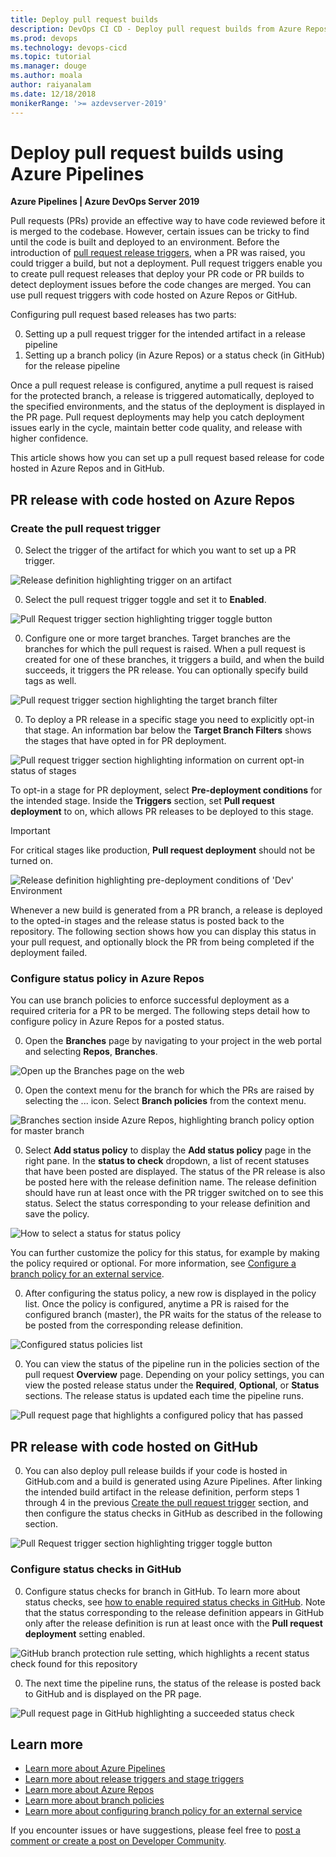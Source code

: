 ```yaml
---
title: Deploy pull request builds
description: DevOps CI CD - Deploy pull request builds from Azure Repos and GitHub
ms.prod: devops
ms.technology: devops-cicd
ms.topic: tutorial
ms.manager: douge
ms.author: moala
author: raiyanalam
ms.date: 12/18/2018
monikerRange: '>= azdevserver-2019'
---
```


# Deploy pull request builds using Azure Pipelines

**Azure Pipelines | Azure DevOps Server 2019**

Pull requests (PRs) provide an effective way to have code reviewed before it is merged to the codebase. However, certain issues can be tricky to find until the code is built and deployed to an environment. Before the introduction of [pull request release triggers](/azure/devops/release-notes/2018/aug-21-vsts#perform-additional-testing-using-a-pull-request-release-trigger), when a PR was raised, you could trigger a build, but not a deployment. Pull request triggers enable you to create pull request releases that deploy your PR code or PR builds to detect deployment issues before the code changes are merged. You can use pull request triggers with code hosted on Azure Repos or GitHub.

Configuring pull request based releases has two parts:

0. Setting up a pull request trigger for the intended artifact in a release pipeline
0. Setting up a branch policy (in Azure Repos) or a status check (in GitHub) for the release pipeline

Once a pull request release is configured, anytime a pull request is raised for the protected branch, a release is triggered automatically, deployed to the specified environments, and the status of the deployment is displayed in the PR page. Pull request deployments may help you catch deployment issues early in the cycle, maintain better code quality, and release with higher confidence.

This article shows how you can set up a pull request based release for code hosted in Azure Repos and in GitHub.

## PR release with code hosted on Azure Repos

### Create the pull request trigger

0. Select the trigger of the artifact for which you want to set up a PR trigger.

  ![Release definition highlighting trigger on an artifact](_img/deploy-pull-request-builds/artifact-pr-trigger.png)

0. Select the pull request trigger toggle and set it to **Enabled**.

  ![Pull Request trigger section highlighting trigger toggle button](_img/deploy-pull-request-builds/pull-request-trigger-enabled.png)

0. Configure one or more target branches. Target branches are the branches for which the pull request is raised. When a pull request is created for one of these branches, it triggers a build, and when the build succeeds, it triggers the PR release. You can optionally specify build tags as well.

  ![Pull request trigger section highlighting the target branch filter](_img/deploy-pull-request-builds/pull-request-trigger-target-branch.png)

0. To deploy a PR release in a specific stage you need to explicitly opt-in that stage. An information bar below the **Target Branch Filters** shows the stages that have opted in for PR deployment.

  ![Pull request trigger section highlighting information on current opt-in status of stages](_img/deploy-pull-request-builds/pull-request-trigger-stage.png)

  To opt-in a stage for PR deployment, select **Pre-deployment conditions** for the intended stage. Inside the **Triggers** section, set **Pull request deployment** to on, which allows PR releases to be deployed to this stage. 

  >[!IMPORTANT]
  > For critical stages like production, **Pull request deployment** should not be turned on.

  ![Release definition highlighting pre-deployment conditions of 'Dev' Environment](_img/deploy-pull-request-builds/deploy-to-dev-stage.png)

Whenever a new build is generated from a PR branch, a release is deployed to the opted-in stages and the release status is posted back to the repository. The following section shows how you can display this status in your pull request, and optionally block the PR from being completed if the deployment failed.

### Configure status policy in Azure Repos

You can use branch policies to enforce successful deployment as a required criteria for a PR to be merged. The following steps detail how to configure policy in Azure Repos for a posted status.

0. Open the **Branches** page by navigating to your project in the web portal and selecting **Repos**, **Branches**.

  ![Open up the Branches page on the web](../../repos/git/_img/branches/branches_nav-new-nav.png)

0. Open the context menu for the branch for which the PRs are raised by selecting the ... icon. Select **Branch policies** from the context menu.

  ![Branches section inside Azure Repos, highlighting branch policy option for master branch](_img/deploy-pull-request-builds/branch-policies-menu.png)

0. Select **Add status policy** to display the **Add status policy** page in the right pane. In the **status to check** dropdown, a list of recent statuses that have been posted are displayed. The status of the PR release is also be posted here with the release definition name. The release definition should have run at least once with the PR trigger switched on to see this status. Select the status corresponding to your release definition and save the policy.

  ![How to select a status for status policy](_img/deploy-pull-request-builds/add-status-policy.png)

  You can further customize the policy for this status, for example by making the policy required or optional. For more information, see [Configure a branch policy for an external service](../../repos/git/pr-status-policy.md).

0. After configuring the status policy, a new row is displayed in the policy list. Once the policy is configured, anytime a PR is raised for the configured branch (master), the PR waits for the status of the release to be posted from the corresponding release definition.

  ![Configured status policies list](_img/deploy-pull-request-builds/status-policies.png)

0. You can view the status of the pipeline run in the policies section of the pull request **Overview** page. Depending on your policy settings, you can view the posted release status under the **Required**, **Optional**, or **Status** sections. The release status is updated each time the pipeline runs.

  ![Pull request page that highlights a configured policy that has passed](_img/deploy-pull-request-builds/pull-request-policy-status.png)

## PR release with code hosted on GitHub

0. You can also deploy pull release builds if your code is hosted in GitHub.com and a build is generated using Azure Pipelines. After linking the intended build artifact in the release definition, perform steps 1 through 4 in the previous [Create the pull request trigger](#create-the-pull-request-trigger) section, and then configure the status checks in GitHub as described in the following section.

  ![Pull Request trigger section highlighting trigger toggle button](_img/deploy-pull-request-builds/artifact-pr-trigger-github.png)

### Configure status checks in GitHub

0. Configure status checks for branch in GitHub. To learn more about status checks, see [how to enable required status checks in GitHub](https://help.github.com/articles/enabling-required-status-checks/). Note that the status corresponding to the release definition appears in GitHub only after the release definition is run at least once with the **Pull request deployment** setting enabled.

  ![GitHub branch protection rule setting, which highlights a recent status check found for this repository](_img/deploy-pull-request-builds/github-branch-protection-rule.png)

0. The next time the pipeline runs, the status of the release is posted back to GitHub and is displayed on the PR page.

  ![Pull request page in GitHub highlighting a succeeded status check](_img/deploy-pull-request-builds/github-pr-status-check.png)

## Learn more

- [Learn more about Azure Pipelines](../index.md)
- [Learn more about release triggers and stage triggers](triggers.md)
- [Learn more about Azure Repos](../../repos/git/index.md)
- [Learn more about branch policies](../../repos/git/branch-policies-overview.md)
- [Learn more about configuring branch policy for an external service](../../repos/git/pr-status-policy.md)

If you encounter issues or have suggestions, please feel free to [post a comment or create a post on Developer Community](https://developercommunity.visualstudio.com/spaces/21/index.html).
